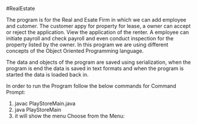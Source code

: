 #RealEstate

The program is for the Real and Esate Firm in which we can add employee and cutomer. The customer appy for property for lease,
a owner can accept or reject the application. View the application of the renter.
A employee can initiate payroll and check payroll and even conduct inspection for the property listed by the owner.
In this program we are using different concepts of the Object Oriented Programming language.

The data and objects of the program are saved using serialization, when the program is end the data is saved in text formats
and when the program is started the data is loaded back in.

In order to run the Program follow the below commands for Command Prompt:

1. javac PlayStoreMain.java
2. java PlayStoreMain
3. it will show the menu Choose from the Menu:
